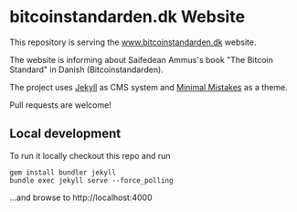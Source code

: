 # bitcoinstandarden.dk Website
This repository is serving the www.bitcoinstandarden.dk website.

The website is informing about Saifedean Ammus's book "The Bitcoin Standard" in Danish (Bitcoinstandarden).

The project uses [Jekyll](https://jekyllrb.com/) as CMS system and [Minimal Mistakes](https://mmistakes.github.io/minimal-mistakes/) as a theme.

Pull requests are welcome!

## Local development
To run it locally checkout this repo and run
```
gem install bundler jekyll
bundle exec jekyll serve --force_polling
```
...and browse to http://localhost:4000


